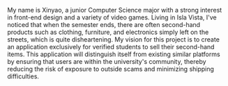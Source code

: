 My name is Xinyao, a junior Computer Science major with a strong interest in front-end design and a variety of video games. Living in Isla Vista, I've noticed that when the semester ends, there are often second-hand products such as clothing, furniture, and electronics simply left on the streets, which is quite disheartening. My vision for this project is to create an application exclusively for verified students to sell their second-hand items. This application will distinguish itself from existing similar platforms by ensuring that users are within the university's community, thereby reducing the risk of exposure to outside scams and minimizing shipping difficulties.